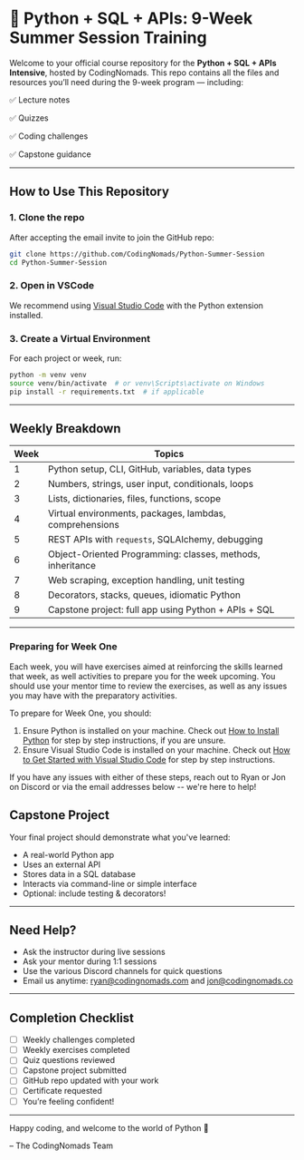 
# 🐍 Python + SQL + APIs: 9-Week Summer Session Training

Welcome to your official course repository for the **Python + SQL + APIs Intensive**, hosted by CodingNomads. This repo contains all the files and resources you’ll need during the 9-week program — including:

✅ Lecture notes  

✅ Quizzes 

✅ Coding challenges 

✅ Capstone guidance 

---


## How to Use This Repository

### 1. Clone the repo 
After accepting the email invite to join the GitHub repo:
```bash
git clone https://github.com/CodingNomads/Python-Summer-Session
cd Python-Summer-Session
```

### 2. Open in VSCode

We recommend using [Visual Studio Code](https://code.visualstudio.com/) with the Python extension installed.

### 3. Create a Virtual Environment

For each project or week, run:

```bash
python -m venv venv
source venv/bin/activate  # or venv\Scripts\activate on Windows
pip install -r requirements.txt  # if applicable
```

---

## Weekly Breakdown

| Week | Topics                                                     |
| ---- | ---------------------------------------------------------- |
| 1    | Python setup, CLI, GitHub, variables, data types           |
| 2    | Numbers, strings, user input, conditionals, loops          |
| 3    | Lists, dictionaries, files, functions, scope               |
| 4    | Virtual environments, packages, lambdas, comprehensions    |
| 5    | REST APIs with `requests`, SQLAlchemy, debugging           |
| 6    | Object-Oriented Programming: classes, methods, inheritance |
| 7    | Web scraping, exception handling, unit testing             |
| 8    | Decorators, stacks, queues, idiomatic Python               |
| 9    | Capstone project: full app using Python + APIs + SQL       |

---

### Preparing for Week One

Each week, you will have exercises aimed at reinforcing the skills learned that week, as well activities to prepare you for the week upcoming. You should use your mentor time to review the exercises, as well as any issues you may have with the preparatory activities.

To prepare for Week One, you should:

1. Ensure Python is installed on your machine. Check out [How to Install Python](https://codingnomads.com/how-to-install-python) for step by step instructions, if you are unsure.
2. Ensure Visual Studio Code is installed on your machine. Check out [How to Get Started with Visual Studio Code](https://codingnomads.com/how-to-get-started-with-visual-studio-code) for step by step instructions.

If you have any issues with either of these steps, reach out to Ryan or Jon on Discord or via the email addresses below -- we're here to help!

## Capstone Project

Your final project should demonstrate what you've learned:

* A real-world Python app
* Uses an external API
* Stores data in a SQL database
* Interacts via command-line or simple interface
* Optional: include testing & decorators!

---

## Need Help?

* Ask the instructor during live sessions
* Ask your mentor during 1:1 sessions
* Use the various Discord channels for quick questions
* Email us anytime: [ryan@codingnomads.com](mailto:ryan@codingnomads.com) and [jon@codingnomads.co](mailto:jon@codingnomads.co)

---

## Completion Checklist

* [ ] Weekly challenges completed
* [ ] Weekly exercises completed
* [ ] Quiz questions reviewed
* [ ] Capstone project submitted
* [ ] GitHub repo updated with your work
* [ ] Certificate requested
* [ ] You’re feeling confident!

---

Happy coding, and welcome to the world of Python 🐍

– The CodingNomads Team


